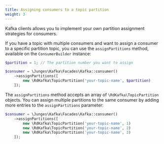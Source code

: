 ```yaml
---
title: Assigning consumers to a topic partition
weight: 3
---
```


Kafka clients allows you to implement your own partition assignment strategies for consumers.

If you have a topic with multiple consumers and want to assign a consumer to a specific partition topic, you can
use the `assignPartitions` method, available on the `ConsumerBuilder` instance:

```php
$partition = 1; // The partition number you want to assign

$consumer = \Junges\Kafka\Facades\Kafka::consumer()
    ->assignPartitions([
        new \RdKafka\TopicPartition('your-topic-name', $partition)
    ]);
```

The `assignPartitions` method accepts an array of `\RdKafka\TopicPartition` objects. You can assign multiple partitions to the same consumer
by adding more entries to the `assignPartitions` parameter:

```php
$consumer = \Junges\Kafka\Facades\Kafka::consumer()
    ->assignPartitions([
        new \RdKafka\TopicPartition('your-topic-name', 1)
        new \RdKafka\TopicPartition('your-topic-name', 2)
        new \RdKafka\TopicPartition('your-topic-name', 3)
    ]);
```
